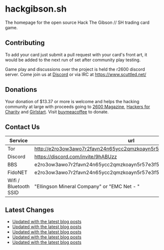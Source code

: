 # hackgibson.sh
The homepage for the open source Hack The Gibson // SH trading card game.


## Contributing

To add your card just submit a pull request with your card's front art, it would be added to the next run of set after community play testing.

Game play and discussions over the project is held the r2600 discord server. Come join us at [Discord](https://discord.com/invite/9hABUzz) or via IRC at https://www.scuttled.net/


## Donations

Your donation of $13.37 or more is welcome and helps the hacking community at large with proceeds going to [2600 Magazine](https://2600.com/), [Hackers for Charity](https://hackersforcharity.org) and [Girlstart](https://girlstart.org).  Visit [buymeacoffee](https://www.buymeacoffee.com/hackgibson.sh) to donate.


## Contact Us

Service | url
-|-
Tor | http://e2ro3ow3awo7r2favn24n65ycc2qmzkoayn5r57e3f56nvjwdcgg32ad.onion
Discord | https://discord.com/invite/9hABUzz
BBS | e2ro3ow3awo7r2favn24n65ycc2qmzkoayn5r57e3f56nvjwdcgg32ad.onion:23
FidoNET | e2ro3ow3awo7r2favn24n65ycc2qmzkoayn5r57e3f56nvjwdcgg32ad.onion:24554
Wifi / Bluetooth SSID | "Ellingson Mineral Company" or "EMC Net - <fidonet address>"

## Latest Changes
<!-- BLOG-POST-LIST:START -->
- [Updated with the latest blog posts](https://github.com/DFW2600/hackgibson.sh/commit/41151182c816cd25d6a3ea672bc2d5f67df43f88)
- [Updated with the latest blog posts](https://github.com/DFW2600/hackgibson.sh/commit/60700b1ba1fe93947c4ef30c83b3d0cce501b1f6)
- [Updated with the latest blog posts](https://github.com/DFW2600/hackgibson.sh/commit/eb7447e019ceeb3c9a46dd68850aa0631b3f5552)
- [Updated with the latest blog posts](https://github.com/DFW2600/hackgibson.sh/commit/1598f689af1146e06eca5a22b63fa8c3c9dab3ca)
- [Updated with the latest blog posts](https://github.com/DFW2600/hackgibson.sh/commit/e49fa8da2f1c0c1aa73892589c3fab4d74b12e2d)
<!-- BLOG-POST-LIST:END -->
